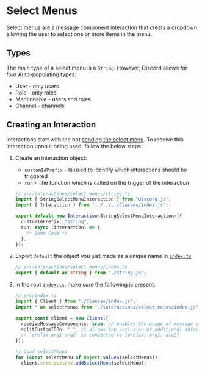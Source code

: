 # Select Menus

[Select menus](https://discordjs.guide/message-components/select-menus.html) are a [message component](https://discordjs.guide/message-components/interactions.html#responding-to-component-interactions) interaction that creats a dropdown allowing the user to select one or more items in the menu.

## Types

The main type of a select menu is a `String`. However, Discord allows for four Auto-populating types:

- User - only users
- Role - only roles
- Mentionable - users and roles
- Channel - channels

## Creating an Interaction

Interactions start with the bot [sending the select menu](https://discordjs.guide/interactive-components/select-menus.html#building-string-select-menus). To receive this interaction upon it being used, follow the below steps:

1. Create an interaction object:
   - `customIdPrefix` - Is used to identify which interactions should be triggered
   - `run` - The function which is called on the trigger of the interaction

   ```ts
   // src/interactions/select_menus/string.ts
   import { StringSelectMenuInteraction } from "discord.js";
   import { Interaction } from "../../../Classes/index.js";

   export default new Interaction<StringSelectMenuInteraction>({
     customIdPrefix: "string",
     run: async (interaction) => {
       /* Some Code */
     },
   });
   ```

2. Export `default` the object you just made as a unique name in [`index.ts`](index.ts)

   ```ts
   // src/interactions/select_menus/index.ts
   export { default as string } from "./string.js";
   ```

3. In the root [`index.ts`](../../index.ts), make sure the following is present:

   ```ts
   // src/index.ts
   import { Client } from "./Classes/index.js";
   import * as selectMenus from "./interactions/select_menus/index.js";

   export const client = new Client({
     receiveMessageComponents: true, // enables the usage of message components
     splitCustomIDOn: "_", // allows the inclusion of additional information in a custom ID
     // `prefix_arg1_arg2` is converted to [prefix, arg1, arg2]
   });

   // Load selectMenus
   for (const selectMenu of Object.values(selectMenus))
     client.interactions.addSelectMenu(selectMenu);
   ```

